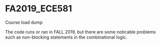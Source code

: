 # FA2019_ECE581
Course load dump

The code runs or ran in FALL 2019, but there are some noticable problems such as non-blocking statements in the combinational logic. 
